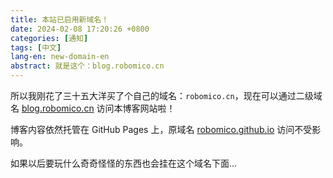 ```yaml
---
title: 本站已启用新域名！
date: 2024-02-08 17:20:26 +0800
categories: [通知]
tags: [中文]
lang-en: new-domain-en
abstract: 就是这个：blog.robomico.cn
---
```


所以我刚花了三十五大洋买了个自己的域名：`robomico.cn`，现在可以通过二级域名 [blog.robomico.cn](blog.robomico.cn) 访问本博客网站啦！

博客内容依然托管在 GitHub Pages 上，原域名 [robomico.github.io](robomico.github.io) 访问不受影响。

如果以后要玩什么奇奇怪怪的东西也会挂在这个域名下面...
